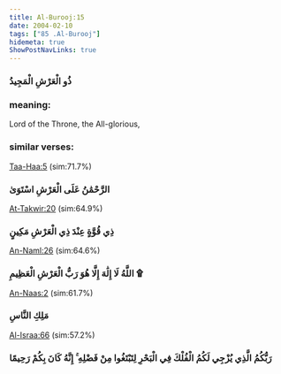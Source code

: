 ```yaml
---
title: Al-Burooj:15
date: 2004-02-10
tags: ["85 .Al-Burooj"]
hidemeta: true 
ShowPostNavLinks: true 
---
```

### ذُو الْعَرْشِ الْمَجِيدُ
### meaning: 
Lord of the Throne, the All-glorious,
### similar verses: 

[Taa-Haa:5](/20/5) (sim:71.7%)

### الرَّحْمَٰنُ عَلَى الْعَرْشِ اسْتَوَىٰ

[At-Takwir:20](/81/20) (sim:64.9%)

### ذِي قُوَّةٍ عِنْدَ ذِي الْعَرْشِ مَكِينٍ

[An-Naml:26](/27/26) (sim:64.6%)

### اللَّهُ لَا إِلَٰهَ إِلَّا هُوَ رَبُّ الْعَرْشِ الْعَظِيمِ ۩

[An-Naas:2](/114/2) (sim:61.7%)

### مَلِكِ النَّاسِ

[Al-Israa:66](/17/66) (sim:57.2%)

### رَبُّكُمُ الَّذِي يُزْجِي لَكُمُ الْفُلْكَ فِي الْبَحْرِ لِتَبْتَغُوا مِنْ فَضْلِهِ ۚ إِنَّهُ كَانَ بِكُمْ رَحِيمًا
